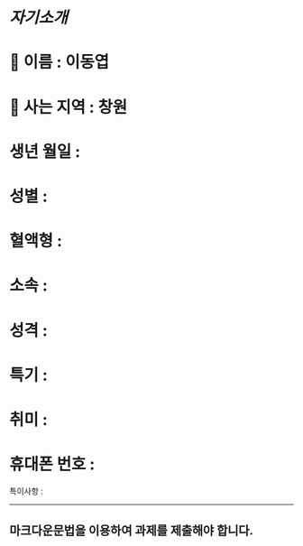 *자기소개*
=======================
:name_badge: 이름 : 이동엽
=======================
:house_with_garden: 사는 지역 : 창원
=======================
생년 월일 : 
=======================
성별 : 
=======================
혈액형 : 
=======================
소속 : 
=======================
성격 : 
=======================
특기 : 
=======================
취미 : 
=======================
휴대폰 번호 : 
=======================
특이사항 :

*****
마크다운문법을 이용하여 과제를 제출해야 합니다.
----------------------
